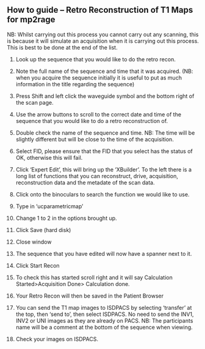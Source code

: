 ## How to guide – Retro Reconstruction of T1 Maps for mp2rage
NB: Whilst carrying out this process you cannot carry out any scanning, this is because it will simulate an acquisition when it is carrying out this process. This is best to be done at the end of the list. 
1.	Look up the sequence that you would like to do the retro recon. 
2.	Note the full name of the sequence and time that it was acquired. (NB: when you acquire the sequence initially it is useful to put as much information in the title regarding the sequence)
3.	Press Shift and left click the waveguide symbol and the bottom right of the scan page. 
 
4.	Use the arrow buttons to scroll to the correct date and time of the sequence that you would like to do a retro reconstruction of. 
5.	Double check the name of the sequence and time. NB: The time will be slightly different but will be close to the time of the acquisition. 
6.	Select FID, please ensure that the FID that you select has the status of OK, otherwise this will fail. 
7.	Click ‘Expert Edit’, this will bring up the ‘XBuilder’. To the left there is a long list of functions that you can reconstruct, drive, acquisition, reconstruction data and the metadate of the scan data.
8.	Click onto the binoculars to search the function we would like to use. 
9.	Type in ‘ucparametricmap’
10.	Change 1 to 2 in the options brought up.
11.	Click Save (hard disk) 
12.	Close window
13.	The sequence that you have edited will now have a spanner next to it. 
14.	Click Start Recon
15.	To check this has started scroll right and it will say Calculation Started>Acquisition Done> Calculation done. 
16.	Your Retro Recon will then be saved in the Patient Browser
17.	You can send the T1 map images to ISDPACS by selecting ‘transfer’ at the top, then ‘send to’, then select ISDPACS. No need to send the INV1, INV2 or UNI images as they are already on PACS.  NB: The participants name will be a comment at the bottom of the sequence when viewing. 
18.	Check your images on ISDPACS. 


